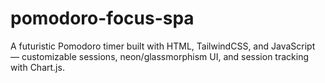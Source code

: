 # pomodoro-focus-spa
A futuristic Pomodoro timer built with HTML, TailwindCSS, and JavaScript — customizable sessions, neon/glassmorphism UI, and session tracking with Chart.js.
